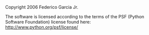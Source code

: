 Copyright 2006 Federico Garcia Jr.

The software is licensed according to the terms of the PSF (Python Software Foundation) license found here: http://www.python.org/psf/license/